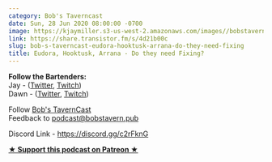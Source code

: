 ```yaml
---
category: Bob's Taverncast
date: Sun, 28 Jun 2020 08:00:00 -0700
image: https://kjaymiller.s3-us-west-2.amazonaws.com/images//bobstavern_256.jpg
link: https://share.transistor.fm/s/4d21b00c
slug: bob-s-taverncast-eudora-hooktusk-arrana-do-they-need-fixing
title: Eudora, Hooktusk, Arrana - Do they need Fixing?
---
```


<p><strong>Follow the Bartenders:<br /></strong>Jay - (<a href="https://twitter.com/kjaymiller">Twitter</a>, <a href="https://twitch.tv/kjaymiller">Twitch</a>)<br />Dawn - (<a href="https://twitter.com/dawniedk">Twitter</a>, <a href="https://twitch.tv/dragonriderdk">Twitch</a>)</p><p>Follow <a href="https://twitter.com/bobstavernhs">Bob's TavernCast</a><br />Feedback to <a href="mailto:podcast@bobstavern.pub">podcast@bobstavern.pub</a></p><p>Discord Link - <a href="https://discord.gg/c2rFknG">https://discord.gg/c2rFknG</a></p><p><strong><a href="http://patreon.bobstavern.pub" rel="payment" title="★ Support this podcast on Patreon ★">★ Support this podcast on Patreon ★</a></strong></p>